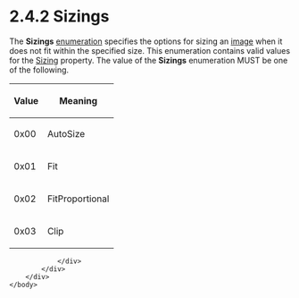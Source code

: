 <html dir="LTR" xmlns:mshelp="http://msdn.microsoft.com/mshelp" xmlns:ddue="http://ddue.schemas.microsoft.com/authoring/2003/5" xmlns:xlink="http://www.w3.org/1999/xlink" xmlns:tool="http://www.microsoft.com/tooltip">
    <head>
        <meta http-equiv="Content-Type" content="text/html; CHARSET=utf-8"></meta>
        <meta name="save" content="history"></meta>
        <title>2.4.2 Sizings</title>
        <xml>
            <mshelp:toctitle title="2.4.2 Sizings"></mshelp:toctitle>
            <mshelp:rltitle title="[MS-RPL]: Sizings"></mshelp:rltitle>
            <mshelp:keyword index="A" term="7572e22a-eef4-4957-bf1a-3902ca4ed2cc"></mshelp:keyword>
            <mshelp:attr name="DCSext.ContentType" value="open specification"></mshelp:attr>
            <mshelp:attr name="AssetID" value="7572e22a-eef4-4957-bf1a-3902ca4ed2cc"></mshelp:attr>
            <mshelp:attr name="TopicType" value="kbRef"></mshelp:attr>
            <mshelp:attr name="DCSext.Title" value="[MS-RPL]: Sizings" />
        </xml>
    </head>
    <body>
        <div id="header">
            <h1 class="heading">2.4.2 Sizings</h1>
        </div>
        <div id="mainSection">
            <div id="mainBody">
                <div id="allHistory" class="saveHistory"></div>
                <div id="sectionSection0" class="section" name="collapseableSection">
                    

<p>The <b>Sizings</b> <a href="75ae48f7-746b-4b41-919c-6699fa28b3ef.html#gt_846463b5-421c-4d6b-8d82-79d44db666fa">enumeration</a> specifies the
options for sizing an <a href="75ae48f7-746b-4b41-919c-6699fa28b3ef.html#gt_d6b55d1e-aea6-4b7e-a23d-c0de845e0b50">image</a>
when it does not fit within the specified size. This enumeration contains valid
values for the <a href="2c657715-bf25-466b-8cae-eccac183bc12.html">Sizing</a>
property. The value of the <b>Sizings</b> enumeration MUST be one of the
following.</p>

<table>
 <thead>
  <tr>
   <th>
   <p>Value</p>
   </th>
   <th>
   <p>Meaning</p>
   </th>
  </tr>
 </thead>
 <tr>
  <td>
  <p>0x00</p>
  </td>
  <td>
  <p>AutoSize</p>
  </td>
 </tr>
 <tr>
  <td>
  <p>0x01</p>
  </td>
  <td>
  <p>Fit</p>
  </td>
 </tr>
 <tr>
  <td>
  <p>0x02</p>
  </td>
  <td>
  <p>FitProportional</p>
  </td>
 </tr>
 <tr>
  <td>
  <p>0x03</p>
  </td>
  <td>
  <p>Clip</p>
  </td>
 </tr>
</table>

<p> </p>


                </div>
            </div>
        </div>
    </body>
</html>